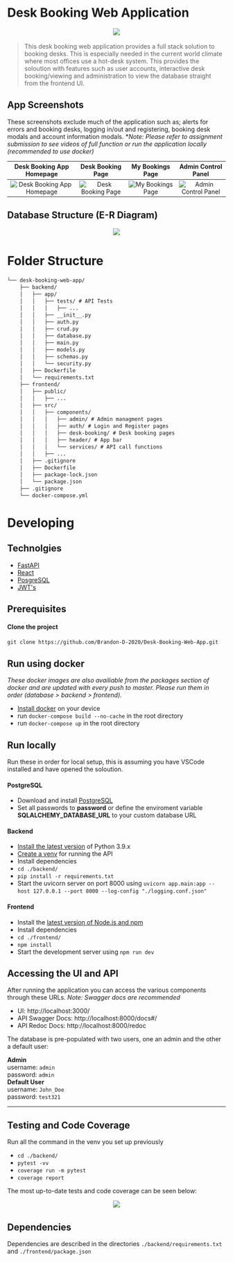 # Desk Booking Web Application

<div align="center">
    <a href="https://github.com/Brandon-D-2020/Desk-Booking-Web-App">
        <img src="https://raw.githubusercontent.com/Brandon-D-2020/Desk-Booking-Web-App/master/.github/logo.png" crossorigin>
    </a>
</div>

> This desk booking web application provides a full stack solution to booking desks. This is especially needed in the current world climate where most offices use a hot-desk system. This provides the soloution with features such as user accounts, interactive desk booking/viewing and administration to view the database straight from the frontend UI.

## App Screenshots

These screenshots exclude much of the application such as; alerts for errors and booking desks, logging in/out and registering, booking desk modals and account information modals. \*_Note: Please refer to assignment submission to see videos of full function or run the application locally (recommended to use docker)_

|                                                                         Desk Booking App Homepage                                                                         |                                                                             Desk Booking Page                                                                             |                                                                            My Bookings Page                                                                             |                                                                         Admin Control Panel                                                                          |
| :-----------------------------------------------------------------------------------------------------------------------------------------------------------------------: | :-----------------------------------------------------------------------------------------------------------------------------------------------------------------------: | :---------------------------------------------------------------------------------------------------------------------------------------------------------------------: | :------------------------------------------------------------------------------------------------------------------------------------------------------------------: |
| <img src="https://raw.githubusercontent.com/Brandon-D-2020/Desk-Booking-Web-App/master/.github/home-page.png" title="Desk Booking App Homepage" width="100%" crossorigin> | <img src="https://raw.githubusercontent.com/Brandon-D-2020/Desk-Booking-Web-App/master/.github/desk-booking-page.png" title="Desk Booking Page" width="100%" crossorigin> | <img src="https://raw.githubusercontent.com/Brandon-D-2020/Desk-Booking-Web-App/master/.github/my-bookings-page.png" title="My Bookings Page" width="100%" crossorigin> | <img src="https://raw.githubusercontent.com/Brandon-D-2020/Desk-Booking-Web-App/master/.github/admin-page.png" title="Admin Control Panel" width="100%" crossorigin> |

## Database Structure (E-R Diagram)

<div align="center">
    <img src="https://raw.githubusercontent.com/Brandon-D-2020/Desk-Booking-Web-App/master/.github/ER-diagram.png" crossorigin>
</div>

# Folder Structure

```
└── desk-booking-web-app/
    ├── backend/
    │   ├── app/
    │   │   ├── tests/ # API Tests
    │   │   │   ├── ...
    │   │   ├── __init__.py
    │   │   ├── auth.py
    │   │   ├── crud.py
    │   │   ├── database.py
    │   │   ├── main.py
    │   │   ├── models.py
    │   │   ├── schemas.py
    │   │   └── security.py
    │   ├── Dockerfile
    │   └── requirements.txt
    ├── frontend/
    │   ├── public/
    │   │   ├── ...
    │   ├── src/
    │   │   ├── components/
    │   │   │   ├── admin/ # Admin managment pages
    │   │   │   ├── auth/ # Login and Register pages
    │   │   │   ├── desk-booking/ # Desk booking pages
    │   │   │   ├── header/ # App bar
    │   │   │   └── services/ # API call functions
    │   │   ├── ...
    │   ├── .gitignore
    │   ├── Dockerfile
    │   ├── package-lock.json
    │   └── package.json
    ├── .gitignore
    └── docker-compose.yml
```

# Developing

## Technolgies

- [FastAPI](https://fastapi.tiangolo.com/)
- [React](https://reactjs.org/)
- [PosgreSQL](https://www.postgresql.org/)
- [JWT's](https://jwt.io/)

## Prerequisites

#### Clone the project

    git clone https://github.com/Brandon-D-2020/Desk-Booking-Web-App.git

####

## Run using docker
_These docker images are also availiable from the packages section of docker and are updated with every push to master. Please run them in order (database > backend > frontend)._
- [Install docker](https://docs.docker.com/get-docker/) on your device
- run `docker-compose build --no-cache` in the root directory
- run `docker-compose up` in the root directory

## Run locally

Run these in order for local setup, this is assuming you have VSCode installed and have opened the soloution.

#### PostgreSQL

- Download and install [PostgreSQL](https://www.postgresql.org/download/)
- Set all passwords to **password** or define the enviroment variable **SQLALCHEMY_DATABASE_URL** to your custom database URL

#### Backend

- [Install the latest version](https://www.python.org/downloads/) of Python 3.9.x
- [Create a venv](https://code.visualstudio.com/docs/python/environments) for running the API
- Install dependencies
- `cd ./backend/`
- `pip install -r requirements.txt`
- Start the uvicorn server on port 8000 using `uvicorn app.main:app --host 127.0.0.1 --port 8000 --log-config "./logging.conf.json"`

#### Frontend

- Install the [latest version of Node.js and npm](https://docs.npmjs.com/downloading-and-installing-node-js-and-npm)
- Install dependencies
- `cd ./frontend/`
- `npm install`
- Start the development server using `npm run dev`

## Accessing the UI and API

After running the application you can access the various components through these URLs.
_Note: Swagger docs are recommended_

- UI: http://localhost:3000/
- API Swagger Docs: http://localhost:8000/docs#/
- API Redoc Docs: http://localhost:8000/redoc

The database is pre-populated with two users, one an admin and the other a default user:

**Admin**  
username: `admin`  
password: `admin`  
**Default User**  
username: `John_Doe`  
password: `test321`

---

## Testing and Code Coverage

Run all the command in the venv you set up previously

- `cd ./backend/`
- `pytest -vv`
- `coverage run -m pytest `
- `coverage report`

The most up-to-date tests and code coverage can be seen below:

<div align="center">
    <img src="https://raw.githubusercontent.com/Brandon-D-2020/Desk-Booking-Web-App/master/.github/tests.png" crossorigin>
</div>

## Dependencies

Dependencies are described in the directories `./backend/requirements.txt` and `./frontend/package.json`

